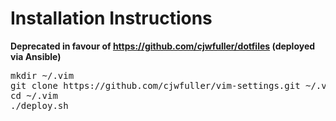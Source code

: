 Installation Instructions
=========================

**Deprecated in favour of https://github.com/cjwfuller/dotfiles (deployed via Ansible)**

<pre>
mkdir ~/.vim
git clone https://github.com/cjwfuller/vim-settings.git ~/.vim
cd ~/.vim
./deploy.sh
</pre>
